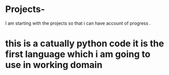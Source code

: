 # Projects-
I am  starting with the projects so that   i can have account of progress .
# this is a catually python code it is the first language which i am going to use in working domain

